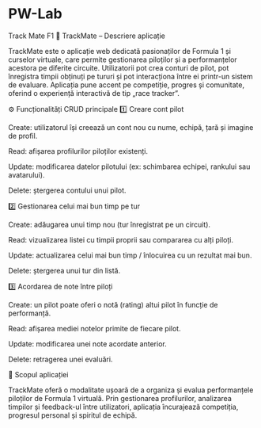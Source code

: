 # PW-Lab
Track Mate F1
🏁 TrackMate – Descriere aplicație

TrackMate este o aplicație web dedicată pasionaților de Formula 1 și curselor virtuale, care permite gestionarea piloților și a performanțelor acestora pe diferite circuite.
Utilizatorii pot crea conturi de pilot, pot înregistra timpii obținuți pe tururi și pot interacționa între ei printr-un sistem de evaluare.
Aplicația pune accent pe competiție, progres și comunitate, oferind o experiență interactivă de tip „race tracker”.

⚙️ Funcționalități CRUD principale
1️⃣ Creare cont pilot

Create: utilizatorul își creează un cont nou cu nume, echipă, țară și imagine de profil.

Read: afișarea profilurilor piloților existenți.

Update: modificarea datelor pilotului (ex: schimbarea echipei, rankului sau avatarului).

Delete: ștergerea contului unui pilot.

2️⃣ Gestionarea celui mai bun timp pe tur

Create: adăugarea unui timp nou (tur înregistrat pe un circuit).

Read: vizualizarea listei cu timpii proprii sau compararea cu alți piloți.

Update: actualizarea celui mai bun timp / înlocuirea cu un rezultat mai bun.

Delete: ștergerea unui tur din listă.

3️⃣ Acordarea de note între piloți

Create: un pilot poate oferi o notă (rating) altui pilot în funcție de performanță.

Read: afișarea mediei notelor primite de fiecare pilot.

Update: modificarea unei note acordate anterior.

Delete: retragerea unei evaluări.

🎯 Scopul aplicației

TrackMate oferă o modalitate ușoară de a organiza și evalua performanțele piloților de Formula 1 virtuală.
Prin gestionarea profilurilor, analizarea timpilor și feedback-ul între utilizatori, aplicația încurajează competiția, progresul personal și spiritul de echipă.
